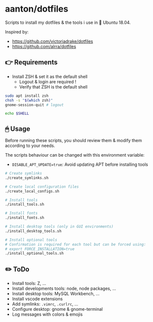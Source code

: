 # aanton/dotfiles

Scripts to install my dotfiles & the tools i use in 🐧 Ubuntu 18.04.

Inspired by:
* https://github.com/victoriadrake/dotfiles
* https://github.com/alrra/dotfiles

## 👉 Requirements

* Install ZSH & set it as the default shell
  * Logout & login are required !
  * Verify that ZSH is the default shell

```bash
sudo apt install zsh
chsh -s "$(which zsh)"
gnome-session-quit # logout

echo $SHELL
```

## 🖱 Usage

Before running these scripts, you should review them & modify them according to your needs.

The scripts behaviour can be changed with this environment variable:
* `DISABLE_APT_UPDATE=true`: Avoid updating APT before installing tools

```bash
# Create symlinks
./create_symlinks.sh

# Create local configuration files
./create_local_configs.sh

# Install tools
./install_tools.sh

# Install fonts
./install_fonts.sh

# Install desktop tools (only in GUI environments)
./install_desktop_tools.sh

# Install optional tools
# Confirmation is required for each tool but can be forced using:
# export FORCE_INSTALLATION=true
./install_optional_tools.sh
```

## ✏️ ToDo

* Install tools: Z, ...
* Install developments tools: node, node packages, ...
* Install desktop tools: MySQL Workbench, ...
* Install vscode extensions
* Add symlinks: `.vimrc`, `.curlrc`, ...
* Configure desktop: gnome & gnome-terminal
* Log messages with colors & emojis
